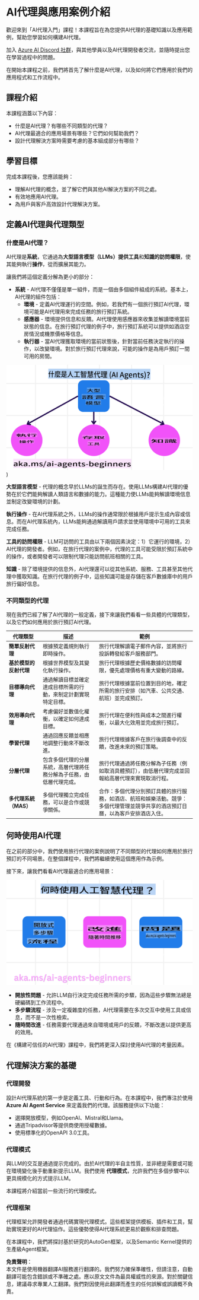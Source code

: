 # AI代理與應用案例介紹

歡迎來到「AI代理入門」課程！本課程旨在為您提供AI代理的基礎知識以及應用範例，幫助您學習如何構建AI代理。

加入 [Azure AI Discord 社群](https://discord.gg/kzRShWzttr)，與其他學員以及AI代理開發者交流，並隨時提出您在學習過程中的問題。

在開始本課程之前，我們將首先了解什麼是AI代理，以及如何將它們應用於我們的應用程式和工作流程中。

## 課程介紹

本課程涵蓋以下內容：

- 什麼是AI代理？有哪些不同類型的代理？
- AI代理最適合的應用場景有哪些？它們如何幫助我們？
- 設計代理解決方案時需要考慮的基本組成部分有哪些？

## 學習目標

完成本課程後，您應該能夠：

- 理解AI代理的概念，並了解它們與其他AI解決方案的不同之處。
- 有效地應用AI代理。
- 為用戶與客戶高效設計代理解決方案。

## 定義AI代理與代理類型

### 什麼是AI代理？

AI代理是**系統**，它通過為**大型語言模型（LLMs）**提供**工具**和**知識的訪問權限**，使其能夠執行**操作**，從而擴展其能力。

讓我們將這個定義分解為更小的部分：

- **系統** - AI代理不僅僅是單一組件，而是一個由多個組件組成的系統。基本上，AI代理的組件包括：
  - **環境** - 定義AI代理運行的空間。例如，若我們有一個旅行預訂AI代理，環境可能是AI代理用來完成任務的旅行預訂系統。
  - **感應器** - 環境提供信息和反饋。AI代理使用感應器來收集並解讀環境當前狀態的信息。在旅行預訂代理的例子中，旅行預訂系統可以提供如酒店空房情況或機票價格等信息。
  - **執行器** - 當AI代理獲取環境的當前狀態後，針對當前任務決定執行的操作，以改變環境。對於旅行預訂代理來說，可能的操作是為用戶預訂一間可用的房間。

![什麼是AI代理？](../../../translated_images/what-are-ai-agents.125520f55950b252a429b04a9f41e0152d4dafa1f1bd9081f4f574631acb759e.tw.png?WT.mc_id=academic-105485-koreyst))

**大型語言模型** - 代理的概念早於LLMs的誕生而存在。使用LLMs構建AI代理的優勢在於它們能夠解讀人類語言和數據的能力。這種能力使LLMs能夠解讀環境信息並制定改變環境的計劃。

**執行操作** - 在AI代理系統之外，LLMs的操作通常限於根據用戶提示生成內容或信息。而在AI代理系統內，LLMs能夠通過解讀用戶請求並使用環境中可用的工具來完成任務。

**工具的訪問權限** - LLM可訪問的工具由以下兩個因素決定：1）它運行的環境，2）AI代理的開發者。例如，在旅行代理的案例中，代理的工具可能受限於預訂系統中的操作，或者開發者可以限制代理只能訪問航班相關的工具。

**知識** - 除了環境提供的信息外，AI代理還可以從其他系統、服務、工具甚至其他代理中獲取知識。在旅行代理的例子中，這些知識可能是存儲在客戶數據庫中的用戶旅行偏好信息。

### 不同類型的代理

現在我們已經了解了AI代理的一般定義，接下來讓我們看看一些具體的代理類型，以及它們如何應用於旅行預訂AI代理。

| **代理類型**                  | **描述**                                                                                                                              | **範例**                                                                                                                                                                                                                       |
| ----------------------------- | ------------------------------------------------------------------------------------------------------------------------------------- | ----------------------------------------------------------------------------------------------------------------------------------------------------------------------------------------------------------------------------- |
| **簡單反射代理**              | 根據預定義規則執行即時操作。                                                                                                          | 旅行代理解讀電子郵件內容，並將旅行投訴轉發給客戶服務部門。                                                                                                                               |
| **基於模型的反射代理**        | 根據世界模型及其變化執行操作。                                                                                                      | 旅行代理根據歷史價格數據的訪問權限，優先處理價格有重大變動的路線。                                                                                                                   |
| **目標導向代理**              | 通過解讀目標並確定達成目標所需的行動，來制定計劃實現特定目標。                                                                       | 旅行代理根據當前位置到目的地，確定所需的旅行安排（如汽車、公共交通、航班）並完成預訂。                                                                                                 |
| **效用導向代理**              | 考慮偏好並數值化權衡，以確定如何達成目標。                                                                                           | 旅行代理在便利性與成本之間進行權衡，以最大化效用並完成旅行預訂。                                                                                                                       |
| **學習代理**                  | 通過回應反饋並相應地調整行動來不斷改進。                                                                                             | 旅行代理根據客戶在旅行後調查中的反饋，改進未來的預訂策略。                                                                                                                             |
| **分層代理**                  | 包含多個代理的分層系統，高層代理將任務分解為子任務，由低層代理完成。                                                                 | 旅行代理通過將任務分解為子任務（例如取消具體預訂），由低層代理完成並回報給高層代理來實現取消行程。                                                                                     |
| **多代理系統（MAS）**         | 多個代理獨立完成任務，可以是合作或競爭關係。                                                                                         | 合作：多個代理分別預訂具體的旅行服務，如酒店、航班和娛樂活動。競爭：多個代理管理並競爭共享的酒店預訂日曆，以為客戶安排酒店入住。                                                        |

## 何時使用AI代理

在之前的部分中，我們使用旅行代理的案例說明了不同類型的代理如何應用於旅行預訂的不同場景。在整個課程中，我們將繼續使用這個應用作為示例。

接下來，讓我們看看AI代理最適合的應用場景：

![何時使用AI代理？](../../../translated_images/when-to-use-ai-agents.912b9a02e9e0e2af45a3e24faa4e912e334ec23f21f0cf5cb040b7e899b09cd0.tw.png?WT.mc_id=academic-105485-koreyst)

- **開放性問題** - 允許LLM自行決定完成任務所需的步驟，因為這些步驟無法總是硬編碼到工作流程中。
- **多步驟流程** - 涉及一定複雜度的任務，AI代理需要在多次交互中使用工具或信息，而不是一次性檢索。
- **隨時間改進** - 任務需要代理通過來自環境或用戶的反饋，不斷改進以提供更高的效用。

在《構建可信任的AI代理》課程中，我們將更深入探討使用AI代理的考量因素。

## 代理解決方案的基礎

### 代理開發

設計AI代理系統的第一步是定義工具、行動和行為。在本課程中，我們專注於使用 **Azure AI Agent Service** 來定義我們的代理。該服務提供以下功能：

- 選擇開放模型，例如OpenAI、Mistral和Llama。
- 通過Tripadvisor等提供商使用授權數據。
- 使用標準化的OpenAPI 3.0工具。

### 代理模式

與LLM的交互是通過提示完成的。由於AI代理的半自主性質，並非總是需要或可能在環境變化後手動重新提示LLM。我們使用 **代理模式**，允許我們在多個步驟中以更具規模化的方式提示LLM。

本課程將介紹當前一些流行的代理模式。

### 代理框架

代理框架允許開發者通過代碼實現代理模式。這些框架提供模板、插件和工具，幫助實現更好的AI代理協作。這些優勢使得AI代理系統更易於觀察和排查問題。

在本課程中，我們將探討基於研究的AutoGen框架，以及Semantic Kernel提供的生產級Agent框架。

**免責聲明**：  
本文件是使用機器翻譯AI服務進行翻譯的。我們努力確保準確性，但請注意，自動翻譯可能包含錯誤或不準確之處。應以原文文件為最具權威性的來源。對於關鍵信息，建議尋求專業人工翻譯。我們對因使用此翻譯而產生的任何誤解或誤讀概不負責。